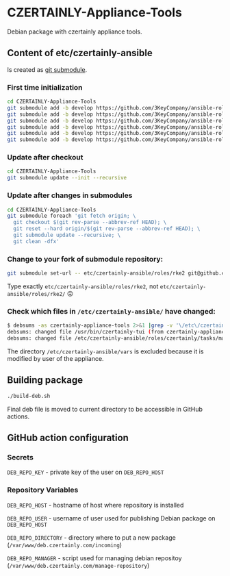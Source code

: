 # CZERTAINLY-Appliance-Tools
Debian package with czertainly appliance tools.

## Content of etc/czertainly-ansible

Is created as [git submodule](https://www.vogella.com/tutorials/GitSubmodules/article.html).

### First time initialization
```sh
cd CZERTAINLY-Appliance-Tools
git submodule add -b develop https://github.com/3KeyCompany/ansible-role-czertainly-branding.git etc/czertainly-ansible/roles/branding
git submodule add -b develop https://github.com/3KeyCompany/ansible-role-http-proxy.git etc/czertainly-ansible/roles/http-proxy
git submodule add -b develop https://github.com/3KeyCompany/ansible-role-postgres.git etc/czertainly-ansible/roles/postgres
git submodule add -b develop https://github.com/3KeyCompany/ansible-role-helm.git etc/czertainly-ansible/roles/helm
git submodule add -b develop https://github.com/3KeyCompany/ansible-role-rke2.git etc/czertainly-ansible/roles/rke2
git submodule add -b develop https://github.com/3KeyCompany/ansible-role-czertainly.git etc/czertainly-ansible/roles/czertainly
```

### Update after checkout
```sh
cd CZERTAINLY-Appliance-Tools
git submodule update --init --recursive
```

### Update after changes in submodules
```sh
cd CZERTAINLY-Appliance-Tools
git submodule foreach 'git fetch origin; \
  git checkout $(git rev-parse --abbrev-ref HEAD); \
  git reset --hard origin/$(git rev-parse --abbrev-ref HEAD); \
  git submodule update --recursive; \
  git clean -dfx'
```

### Change to your fork of submodule repository:
```sh
git submodule set-url -- etc/czertainly-ansible/roles/rke2 git@github.com:semik/ansible-role-rke2.git
```
Type exactly `etc/czertainly-ansible/roles/rke2`, not `etc/czertainly-ansible/roles/rke2/` &#128540;

### Check which files in `/etc/czertainly-ansible/` have changed:
```sh
$ debsums -as czertainly-appliance-tools 2>&1 |grep -v '\/etc\/czertainly-ansible\/vars'
debsums: changed file /usr/bin/czertainly-tui (from czertainly-appliance-tools package)
debsums: changed file /etc/czertainly-ansible/roles/czertainly/tasks/main.yml (from czertainly-appliance-tools package)
```

The directory `/etc/czertainly-ansible/vars` is excluded because it is modified by user of the appliance.


## Building package

```sh
./build-deb.sh
```

Final deb file is moved to current directory to be accessible in
GitHub actions.

## GitHub action configuration

### Secrets

`DEB_REPO_KEY` - private key of the user on `DEB_REPO_HOST`

### Repository Variables

`DEB_REPO_HOST` - hostname of host where repository is installed

`DEB_REPO_USER` - username of user used for publishing Debian package on `DEB_REPO_HOST`

`DEB_REPO_DIRECTORY` - directory where to put a new package (`/var/www/deb.czertainly.com/incoming`)

`DEB_REPO_MANAGER` - script used for managing debian repositoy (`/var/www/deb.czertainly.com/manage-repository`)
